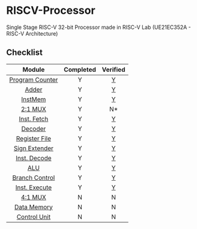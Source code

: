# RISCV-Processor
Single Stage RISC-V 32-bit Processor made in RISC-V Lab (UE21EC352A - RISC-V Architecture)

## Checklist

| Module | Completed | Verified |
| :----: | :-: | :-: |
| [Program Counter](src/pc.sv) | Y | [Y](src/tb_pc.sv) |
| [Adder](src/adder.sv) | Y | [Y](src/tb_adder.sv) |
| [InstMem](src/InstMem.sv) | Y | [Y](src/tb_InstMem.sv)|
| [2:1 MUX](src/mux21.sv) | Y | N* |
| [Inst. Fetch](src/IF.sv) | Y | [Y](src/tb_IF.sv) |
| [Decoder](src/decoder.sv) | Y | [Y](src/tb_decoder.sv) | 
| [Register File](src/RegisterFile.sv) | Y | [Y](src/tb_RegisterFile.sv) |
| [Sign Extender](src/SignExtender.sv) | Y | [Y](src/tb_SignExtender.sv) |
| [Inst. Decode](src/ID.sv) | Y | [Y](src/tb_ID.sv) |
| [ALU](src/ALU.sv) | Y | [Y](src/tb_ALU.sv) |
| [Branch Control](src/branch_control.sv) | Y | [Y](src/tb_branch_control.sv) |
| [Inst. Execute](src/IE.sv) | Y | [Y](src/tb_IE.sv) |
| [4:1 MUX](src/mux41.sv) | N | N |
| [Data Memory](src/DataMem.sv) | N | N |
| [Control Unit](src/controller.sv) | N | N |
